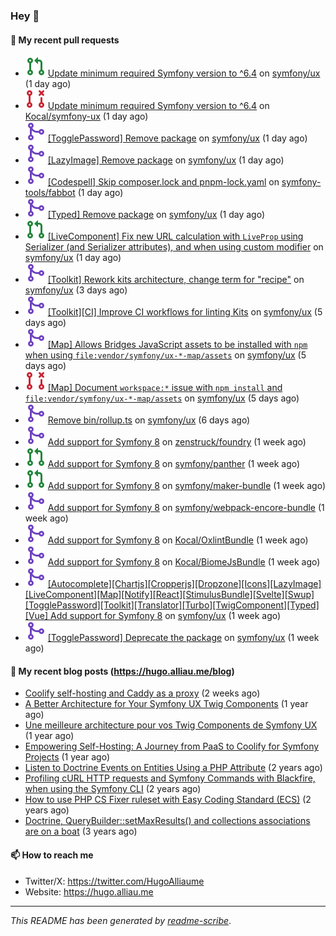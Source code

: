 ### Hey 👋

#### 👷 My recent pull requests

- ![](./assets/pr-open.svg) [ Update minimum required Symfony version to ^6.4](https://github.com/symfony/ux/pull/2996) on [symfony/ux](https://github.com/symfony/ux) (1 day ago)
- ![](./assets/pr-closed.svg) [Update minimum required Symfony version to ^6.4](https://github.com/Kocal/symfony-ux/pull/2) on [Kocal/symfony-ux](https://github.com/Kocal/symfony-ux) (1 day ago)
- ![](./assets/pr-merged.svg) [[TogglePassword] Remove package](https://github.com/symfony/ux/pull/2995) on [symfony/ux](https://github.com/symfony/ux) (1 day ago)
- ![](./assets/pr-merged.svg) [[LazyImage] Remove package](https://github.com/symfony/ux/pull/2994) on [symfony/ux](https://github.com/symfony/ux) (1 day ago)
- ![](./assets/pr-merged.svg) [[Codespell] Skip composer.lock and pnpm-lock.yaml](https://github.com/symfony-tools/fabbot/pull/2) on [symfony-tools/fabbot](https://github.com/symfony-tools/fabbot) (1 day ago)
- ![](./assets/pr-merged.svg) [[Typed] Remove package](https://github.com/symfony/ux/pull/2993) on [symfony/ux](https://github.com/symfony/ux) (1 day ago)
- ![](./assets/pr-open.svg) [[LiveComponent] Fix new URL calculation with `LiveProp` using Serializer (and Serializer attributes), and when using custom modifier](https://github.com/symfony/ux/pull/2988) on [symfony/ux](https://github.com/symfony/ux) (1 day ago)
- ![](./assets/pr-merged.svg) [[Toolkit] Rework kits architecture, change term for &#34;recipe&#34;](https://github.com/symfony/ux/pull/2986) on [symfony/ux](https://github.com/symfony/ux) (3 days ago)
- ![](./assets/pr-merged.svg) [[Toolkit][CI] Improve CI workflows for linting Kits](https://github.com/symfony/ux/pull/2984) on [symfony/ux](https://github.com/symfony/ux) (5 days ago)
- ![](./assets/pr-merged.svg) [[Map] Allows Bridges JavaScript assets to be installed with `npm` when using `file:vendor/symfony/ux-*-map/assets`](https://github.com/symfony/ux/pull/2983) on [symfony/ux](https://github.com/symfony/ux) (5 days ago)
- ![](./assets/pr-closed.svg) [[Map] Document `workspace:*` issue with `npm install` and `file:vendor/symfony/ux-*-map/assets`](https://github.com/symfony/ux/pull/2982) on [symfony/ux](https://github.com/symfony/ux) (5 days ago)
- ![](./assets/pr-merged.svg) [Remove bin/rollup.ts](https://github.com/symfony/ux/pull/2981) on [symfony/ux](https://github.com/symfony/ux) (6 days ago)
- ![](./assets/pr-merged.svg) [Add support for Symfony 8](https://github.com/zenstruck/foundry/pull/960) on [zenstruck/foundry](https://github.com/zenstruck/foundry) (1 week ago)
- ![](./assets/pr-open.svg) [Add support for Symfony 8](https://github.com/symfony/panther/pull/678) on [symfony/panther](https://github.com/symfony/panther) (1 week ago)
- ![](./assets/pr-open.svg) [Add support for Symfony 8](https://github.com/symfony/maker-bundle/pull/1724) on [symfony/maker-bundle](https://github.com/symfony/maker-bundle) (1 week ago)
- ![](./assets/pr-merged.svg) [Add support for Symfony 8](https://github.com/symfony/webpack-encore-bundle/pull/248) on [symfony/webpack-encore-bundle](https://github.com/symfony/webpack-encore-bundle) (1 week ago)
- ![](./assets/pr-merged.svg) [Add support for Symfony 8](https://github.com/Kocal/OxlintBundle/pull/1) on [Kocal/OxlintBundle](https://github.com/Kocal/OxlintBundle) (1 week ago)
- ![](./assets/pr-merged.svg) [Add support for Symfony 8](https://github.com/Kocal/BiomeJsBundle/pull/33) on [Kocal/BiomeJsBundle](https://github.com/Kocal/BiomeJsBundle) (1 week ago)
- ![](./assets/pr-merged.svg) [[Autocomplete][Chartjs][Cropperjs][Dropzone][Icons][LazyImage][LiveComponent][Map][Notify][React][StimulusBundle][Svelte][Swup][TogglePassword][Toolkit][Translator][Turbo][TwigComponent][Typed][Vue] Add support for Symfony 8](https://github.com/symfony/ux/pull/2973) on [symfony/ux](https://github.com/symfony/ux) (1 week ago)
- ![](./assets/pr-merged.svg) [[TogglePassword] Deprecate the package](https://github.com/symfony/ux/pull/2972) on [symfony/ux](https://github.com/symfony/ux) (1 week ago)

#### 📜 My recent blog posts (https://hugo.alliau.me/blog)

- [Coolify self-hosting and Caddy as a proxy](https://hugo.alliau.me/blog/posts/coolify-self-hosting-and-caddy-as-a-proxy) (2 weeks ago)
- [A Better Architecture for Your Symfony UX Twig Components](https://hugo.alliau.me/blog/posts/a-better-architecture-for-your-symfony-ux-twig-components) (1 year ago)
- [Une meilleure architecture pour vos Twig Components de Symfony UX](https://hugo.alliau.me/blog/posts/une-meilleure-architecture-pour-vous-twig-components-de-symfony-ux) (1 year ago)
- [Empowering Self-Hosting: A Journey from PaaS to Coolify for Symfony Projects](https://hugo.alliau.me/blog/posts/empowering-self-hosting-a-journey-from-paas-to-coolify-for-symfony-projects) (1 year ago)
- [Listen to Doctrine Events on Entities Using a PHP Attribute](https://hugo.alliau.me/blog/posts/2023-11-12-listen-to-doctrine-events-on-entities-using-a-php-attribute) (2 years ago)
- [Profiling cURL HTTP requests and Symfony Commands with Blackfire, when using the Symfony CLI](https://hugo.alliau.me/blog/posts/2023-10-21-profiling-curl-http-requests-and-symfony-commands-with-blackfire-when-using-the-symfony-cli) (2 years ago)
- [How to use PHP CS Fixer ruleset with Easy Coding Standard (ECS)](https://hugo.alliau.me/blog/posts/2023-07-19-how-to-use-php-cs-fixer-ruleset-with-easy-coding-standard) (2 years ago)
- [Doctrine, QueryBuilder::setMaxResults() and collections associations are on a boat](https://hugo.alliau.me/blog/posts/2022-01-07-doctrine-querybuilder-setmaxresults-and-collections-associations-are-on-a-boat) (3 years ago)

#### 📫 How to reach me

- Twitter/X: https://twitter.com/HugoAlliaume
- Website: https://hugo.alliau.me

---

_This README has been generated by [readme-scribe](https://github.com/muesli/readme-scribe/)_.

